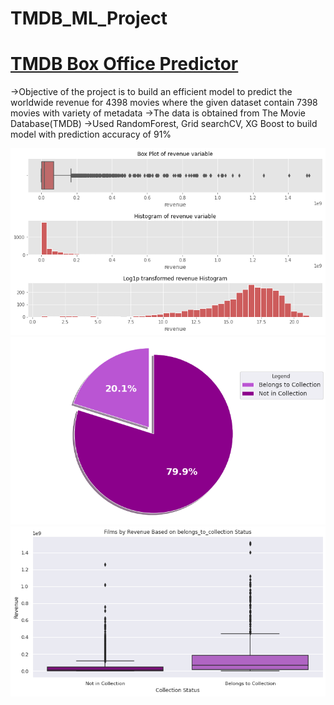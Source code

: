 # TMDB_ML_Project

# [TMDB Box Office Predictor](https://github.com/sujith0707/TMDB_ML_Project/blob/master/TMDbMovieBoxOfficePredictionModel.ipynb) 
->Objective of the project is to build an efficient model to
  predict the worldwide revenue for 4398 movies where
  the given dataset contain 7398 movies with variety of
  metadata
->The data is obtained from The Movie Database(TMDB)
->Used RandomForest, Grid searchCV, XG Boost to build
  model with prediction accuracy of 91%
  
  ![](/images/download1.png)
  ![](/images/download2.png)
  ![](/images/download3.png)
  
  

